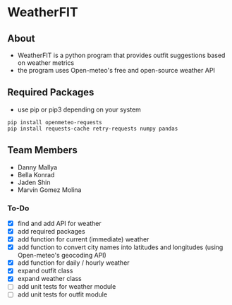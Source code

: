 # WeatherFIT

## About
- WeatherFIT is a python program that provides outfit suggestions based on weather metrics
- the program uses Open-meteo's free and open-source weather API

## Required Packages
- use pip or pip3 depending on your system
```
pip install openmeteo-requests
pip install requests-cache retry-requests numpy pandas
```

## Team Members
- Danny Mallya
- Bella Konrad
- Jaden Shin
- Marvin Gomez Molina

### To-Do
- [x] find and add API for weather
- [x] add required packages
- [x] add function for current (immediate) weather
- [x] add function to convert city names into latitudes and longitudes (using Open-meteo's geocoding API)
- [x] add function for daily / hourly weather
- [x] expand outfit class
- [x] expand weather class
- [ ] add unit tests for weather module
- [ ] add unit tests for outfit module
